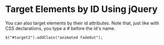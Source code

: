 # Target Elements by ID Using jQuery
You can also target elements by their id attributes. Note that, just like with CSS declarations, you type a # before the id's name.

`$("#target3").addClass("animated fadeOut");`
